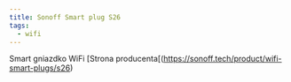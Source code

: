 ```yaml
---
title: Sonoff Smart plug S26
tags:
  - wifi
---
```


Smart gniazdko WiFi
[Strona producenta[(https://sonoff.tech/product/wifi-smart-plugs/s26)
